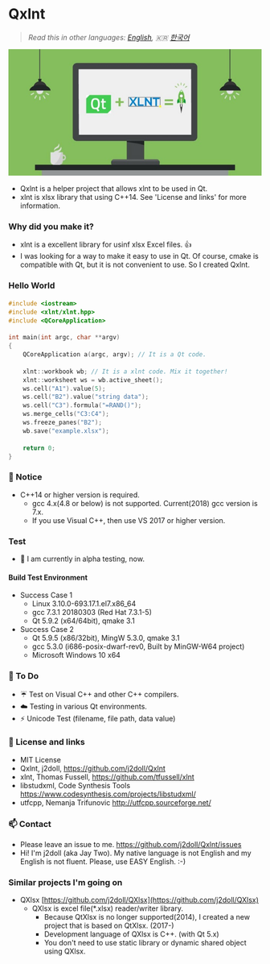 # Qxlnt

> *Read this in other languages: [English](README.md), :kr: [한국어](README.ko.md)*

![](markdown-data/Concept-QXlnt.jpg)

- Qxlnt is a helper project that allows xlnt to be used in Qt.
- xlnt is xlsx library that using C++14. See 'License and links' for more information.

### Why did you make it?
- xlnt is a excellent library for usinf xlsx Excel files. :+1: 
- I was looking for a way to make it easy to use in Qt. Of course, cmake is compatible with Qt, but it is not convenient to use. So I created Qxlnt.

### Hello World
```cpp
#include <iostream> 
#include <xlnt/xlnt.hpp> 
#include <QCoreApplication>

int main(int argc, char **argv) 
{     
    QCoreApplication a(argc, argv); // It is a Qt code.

    xlnt::workbook wb; // It is a xlnt code. Mix it together! 
    xlnt::worksheet ws = wb.active_sheet();
    ws.cell("A1").value(5);
    ws.cell("B2").value("string data");
    ws.cell("C3").formula("=RAND()");
    ws.merge_cells("C3:C4");
    ws.freeze_panes("B2");
    wb.save("example.xlsx");
	
	return 0;
}
```

### :notebook: Notice
- C++14 or higher version is required. 
	- gcc 4.x(4.8 or below) is not supported. Current(2018) gcc version is 7.x.
	- If you use Visual C++, then use VS 2017 or higher version.

### Test
- :construction: I am currently in alpha testing, now.

#### Build Test Environment
- Success Case 1
	- Linux 3.10.0-693.17.1.el7.x86_64
	- gcc 7.3.1 20180303 (Red Hat 7.3.1-5)
	- Qt 5.9.2 (x64/64bit), qmake 3.1
- Success Case 2
	- Qt 5.9.5 (x86/32bit), MingW 5.3.0, qmake 3.1
	- gcc 5.3.0 (i686-posix-dwarf-rev0, Built by MinGW-W64 project)
	- Microsoft Windows 10 x64

### :beginner: To Do
- :umbrella: Test on Visual C++ and other C++ compilers.
- :cloud: Testing in various Qt environments.
- :zap: Unicode Test (filename, file path, data value)

### :link: License and links
- MIT License
- Qxlnt, j2doll, https://github.com/j2doll/Qxlnt
- xlnt, Thomas Fussell, https://github.com/tfussell/xlnt
- libstudxml, Code Synthesis Tools https://www.codesynthesis.com/projects/libstudxml/
- utfcpp, Nemanja Trifunovic http://utfcpp.sourceforge.net/

### :mailbox: Contact
- Please leave an issue to me. https://github.com/j2doll/Qxlnt/issues
- Hi! I'm j2doll (aka Jay Two). My native language is not English and my English is not fluent. Please, use EASY English. :-)

### Similar projects I'm going on
- QXlsx [https://github.com/j2doll/QXlsx](https://github.com/j2doll/QXlsx)
	- QXlsx is excel file(*.xlsx) reader/writer library.
		- Because QtXlsx is no longer supported(2014), I created a new project that is based on QtXlsx. (2017-)
		- Development language of QXlsx is C++. (with Qt 5.x)
		- You don't need to use static library or dynamic shared object using QXlsx.

